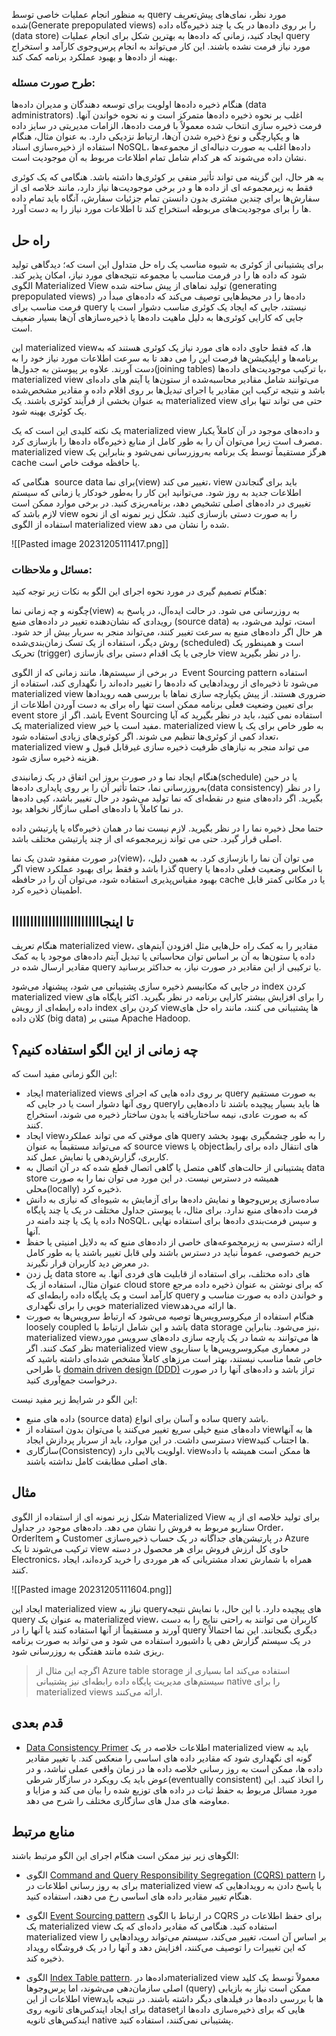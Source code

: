 
به منظور انجام عملیات خاصی توسط query مورد نظر، نمای‌های پیش‌تعریف شده(Generate prepopulated views) را بر روی داده‌ها در یک یا چند ذخیره‌گاه داده (data store) ایجاد کنید، زمانی که داده‌ها به بهترین شکل برای انجام عملیات query مورد نیاز فرمت نشده باشند. این کار می‌تواند به انجام پرس‌وجوی کارآمد و استخراج بهینه از داده‌ها و بهبود عملکرد برنامه کمک کند.
### **طرح صورت مسئله:**

هنگام ذخیره داده‌ها اولویت برای توسعه دهندگان و مدیران داده‌ها (data administrators) اغلب بر نحوه ذخیره داده‌ها متمرکز است و نه نحوه خواندن آنها. فرمت ذخیره سازی انتخاب شده معمولاً با فرمت داده‌ها، الزامات مدیریتی در سایز داده ها و یکپارچگی و نوع ذخیره شدن آن‌ها، ارتباط نزدیکی دارد. به عنوان مثال، هنگام استفاده از ذخیره‌سازی اسناد NoSQL، داده‌ها اغلب به صورت دنباله‌ای از مجموعه‌ها نشان داده می‌شوند که هر کدام شامل تمام اطلاعات مربوط به آن موجودیت است.
  
به هر حال، این گزینه می تواند تأثیر منفی بر  کوئری‌ها داشته باشد. هنگامی که یک کوئری فقط به زیرمجموعه ای از داده ها و در برخی موجودیت‌‌ها نیاز دارد، مانند خلاصه ای از سفارش‌ها برای چندین مشتری بدون دانستن تمام جزئیات سفارش، آنگاه باید تمام داده ها را برای موجودیت‌‌های مربوطه استخراج کند تا اطلاعات مورد نیاز را به دست آورد.

## راه حل

برای پشتیبانی از کوئری به شیوه مناسب یک راه حل متداول این است که؛ دیدگاهی تولید شود که داده ها را در فرمت مناسب با مجموعه نتیجه‌های مورد نیاز، امکان پذیر کند. الگوی Materialized View تولید نماهای از پیش ساخته شده (generating prepopulated views) داده‌ها را در محیط‌هایی توصیف می‌کند که داده‌های مبدأ در فرمت مناسب برای query نیستند، جایی که ایجاد یک کوئری مناسب دشوار است یا جایی که کارایی  کوئری‌ها به دلیل ماهیت داده‌ها یا  ذخیره‌ساز‌های آن‌ها بسیار ضعیف است.  
  
این materialized viewها، که فقط حاوی داده های مورد نیاز یک کوئری هستند که به برنامه‌ها و اپلیکیشن‌ها فرصت این را می دهد تا به سرعت اطلاعات مورد نیاز خود را به دست آورند. علاوه بر پیوستن به جدول‌ها(joining tables) یا ترکیب موجودیت‌های داده‌ها، materialized view می‌توانند شامل مقادیر محاسبه‌شده از ستون‌ها یا آیتم های داده‌ای باشد و نتیجه ترکیب این مقادیر یا اجرای تبدیل‌ها بر روی اقلام داده و مقادیر مشخص‌شده به عنوان بخشی از فرآیند کوئری باشند. یک materialized view  حتی می تواند تنها برای یک کوئری بهینه شود. 
  
یک نکته کلیدی این است که یک materialized view و  داده‌های موجود در آن کاملاً یکبار مصرف است زیرا می‌توان آن را به طور کامل از منابع ذخیره‌گاه داده‌ها را بازسازی کرد. materialized view هرگز مستقیماً توسط یک برنامه به‌روزرسانی نمی‌شود و بنابراین یک cache یا حافظه موقت خاص است.  
  
هنگامی که  source data برای نما(view) تغییر می کند، view باید برای گنجاندن اطلاعات جدید به روز شود. می‌توانید این کار را به‌طور خودکار یا زمانی که سیستم تغییری در داده‌های اصلی تشخیص دهد، برنامه‌ریزی کنید. در برخی موارد ممکن است لازم باشد که view را به صورت دستی بازسازی کنید. شکل زیر نمونه ای از نحوه استفاده از الگوی materialized view شده را نشان می دهد.

![[Pasted image 20231205111417.png]]

### مسائل و ملاحظات:

هنگام تصمیم گیری در مورد نحوه اجرای این الگو به نکات زیر توجه کنید:  
  
چگونه و چه زمانی نما(view) به روزرسانی می شود. در حالت ایده‌آل، در پاسخ به رویدادی که نشان‌دهنده تغییر در داده‌های منبع (source data) است، تولید می‌شود، به هر حال اگر داده‌های منبع به سرعت تغییر کنند، می‌تواند منجر به سربار بیش از حد شود. روش دیگر، استفاده از یک تسک زمان‌بندی‌شده (scheduled) است و همینطور یک تحریک (trigger) خارجی یا یک اقدام دستی برای بازسازی view را در نظر بگیرید.  
  
در برخی از سیستم‌ها، مانند زمانی که از الگوی  Event Sourcing pattern  استفاده می‌شود تا ذخیره‌ای از رویدادهایی که داده‌ها را تغییر داده‌اند را نگهداری کند، استفاده از materialized view ضروری هستند. از پیش یکپارچه سازی  نماها با بررسی همه رویدادها برای تعیین وضعیت فعلی برنامه ممکن است تنها راه برای به دست آوردن اطلاعات از event store باشد. اگر از Event Sourcing استفاده نمی کنید، باید در نظر بگیرید که آیا یک materialized view مفید است یا خیر. materialized view  به طور خاص برای یک یا تعداد کمی از کوئری‌ها تنظیم می شوند. اگر کوئری‌های زیادی استفاده شود، materialized view می تواند منجر به نیازهای ظرفیت ذخیره سازی غیرقابل قبول و هزینه ذخیره سازی شود.  
  
هنگام ایجاد نما و در صورت بروز این اتفاق در یک زمانبندی(schedule) یا در حین به‌روزرسانی نما، حتما تأثیر آن را بر روی پایداری داده‌ها(data consistency) را در نظر بگیرید. اگر داده‌های منبع در نقطه‌ای که نما تولید می‌شود در حال تغییر باشد، کپی داده‌ها در نما کاملاً با داده‌های اصلی سازگار نخواهد بود.  
  
حتما محل ذخیره نما را در نظر بگیرید. لازم نیست نما در همان ذخیره‌گاه یا پارتیشن داده اصلی قرار گیرد. حتی می تواند زیرمجموعه ای از چند پارتیشن مختلف باشد.  
  
در صورت مفقود شدن یک نما(view)، می توان آن نما را بازسازی کرد. به همین دلیل، اگر view گذرا باشد و فقط برای بهبود عملکرد query با انعکاس وضعیت فعلی داده‌ها یا بهبود مقیاس‌پذیری استفاده شود، می‌توان آن را در حافظه cache یا در مکانی کمتر قابل اطمینان ذخیره کرد.
  ##  تا اینجااااااااااااااااااااااااا

هنگام تعریف materialized view، مقادیر را به کمک راه حل‌هایی مثل افزودن آیتم‌های داده یا ستون‌ها به آن بر اساس توان محاسباتی یا تبدیل آیتم‌ داده‌های موجود یا به کمک مقادیر ارسال شده در query یا ترکیبی از این مقادیر در صورت نیاز، به حداکثر برسانید. 

در جایی که مکانیسم ذخیره سازی پشتیبانی می شود، پیشنهاد می‌شود index کردن  materialized view را برای افزایش بیشتر کارایی برنامه در نظر بگیرید. اکثر پایگاه های داده رابطه‌ای از رویش index کردن برای viewها پشتیبانی می کنند، مانند راه حل های کلان داده (big data) مبتنی بر Apache Hadoop.

## **چه زمانی از این الگو استفاده کنیم؟**

این الگو زمانی مفید است که:  
  
* ایجاد materialized views بر روی داده هایی که اجرای query به صورت  مستقیم روی آنها دشوار است یا در جایی که queryها باید بسیار پیچیده باشند تا داده‌هایی را که به صورت عادی، نیمه ساختاریافته یا بدون ساختار ذخیره می شوند، استخراج کنند.  
* ایجاد viewهای موقتی که می تواند عملکرد query را به طور چشمگیری بهبود بخشد که می‌تواند مستقیماً به عنوان source views یا objectهای انتقال داده برای رابط کاربری، گزارش‌دهی یا نمایش عمل کند.  
* پشتیبانی از حالت‌های گاهی متصل یا گاهی اتصال قطع شده که در آن اتصال به data store همیشه در دسترس نیست. در این مورد می توان نما را به صورت محلی(locally) ذخیره کرد.  
* ساده‌سازی پرس‌و‌جوها و نمایش داده‌ها برای آزمایش به شیوه‌ای که نیازی به دانش فرمت داده‌های منبع ندارد. برای مثال، با پیوستن جداول مختلف در یک یا چند پایگاه داده یا یک یا چند دامنه در  NoSQL، و سپس فرمت‌بندی داده‌ها برای استفاده نهایی آنها.  
* ارائه دسترسی به زیرمجموعه‌های خاصی از داده‌های منبع که به دلایل امنیتی یا حفظ حریم خصوصی، عموماً نباید در دسترس باشند ولی قابل تغییر باشند یا به طور کامل در معرض دید کاربران قرار نگیرند.  
* پل زدن data store های داده مختلف، برای استفاده از قابلیت های فردی آنها. به عنوان مثال، استفاده از یک cloud store که برای نوشتن به عنوان ذخیره داده مرجع کارآمد است و یک پایگاه داده رابطه‌ای که  query و خواندن داده‌ به صورت مناسب و خوبی را برای نگهداری materialized viewها ارائه می‌دهد.
* هنگام استفاده از میکروسرویس‌ها توصیه می‌شود که ارتباط سرویس‌ها به صورت loosely coupled باشد و این شامل ارتباط با data storage نیز می‌شود. بنابراین، materialized viewها می‌توانند به شما در یک پارچه سازی داده‌های سرویس مورد نظر کمک کنند. اگر materialized view در معماری میکروسرویس‌ها یا سناریوی خاص شما مناسب نیستند، بهتر است مرزهای کاملاً مشخص شده‌ای داشته باشید که با طراحی [domain driven design (DDD)](https://learn.microsoft.com/en-us/azure/architecture/microservices/model/tactical-ddd) تراز باشد و داده‌های آنها را در صورت درخواست جمع‌آوری کنید.  

این الگو در شرایط زیر مفید نیست:  
  
* داده های منبع (source data) ساده و آسان برای انواع query باشد.  
* داده‌های منبع خیلی سریع تغییر می‌کنند یا می‌توان بدون استفاده از viewها به آنها دسترسی داشت. در این موارد، باید از سربار پردازش ایجاد viewها اجتناب کنید.  
* سازگاری(Consistency) اولویت بالایی دارد. viewها ممکن است همیشه با داده های اصلی مطابقت کامل نداشته باشند.

## مثال

شکل زیر نمونه ای از استفاده از الگوی Materialized View برای تولید خلاصه ای از یه سناریو مربوط به فروش را نشان می دهد. داده‌های موجود در جداول Order، OrderItem و Customer در پارتیشن‌های جداگانه در یک حساب ذخیره‌سازی Azure ترکیب می‌شوند تا یک view حاوی کل ارزش فروش برای هر محصول در دسته Electronics، همراه با شمارش تعداد مشتریانی که هر موردی را خرید کرده‌اند، ایجاد کنند.

![[Pasted image 20231205111604.png]]

ایجاد این materialized view نیاز به queryهای پیچیده دارد. با این حال، با نمایش نتیجه query به عنوان یک materialized view، کاربران می توانند به راحتی نتایج را به دست آورند و مستقیماً از آنها استفاده کنند یا آنها را در query دیگری بگنجانند. این نما احتمالاً در یک سیستم گزارش دهی یا داشبورد استفاده می شود و می تواند به صورت برنامه ریزی شده مانند هفتگی به روزرسانی شود.

> 	اگرچه این مثال از Azure table storage استفاده می‌کند اما بسیاری از سیستم‌های مدیریت پایگاه داده رابطه‌ای نیز پشتیبانی native را برای materialized views ارائه می‌کنند.


## قدم بعدی

*  [Data Consistency Primer](https://learn.microsoft.com/en-us/previous-versions/msp-n-p/dn589800(v=pandp.10)) اطلاعات خلاصه در یک materialized view باید به گونه ای نگهداری شود که مقادیر داده های اساسی را منعکس کند. با تغییر مقادیر داده ها، ممکن است به روز رسانی خلاصه داده ها در زمان واقعی عملی نباشد، و در عوض باید یک رویکرد در سازگار شرطی(eventually consistent) را اتخاذ کنید. این مورد مسائل مربوط به حفظ ثبات در داده های توزیع شده را بیان می کند و مزایا و معاوضه های مدل های سازگاری مختلف را شرح می دهد.

## منابع مرتبط

الگوهای زیر نیز ممکن است هنگام اجرای این الگو مرتبط باشند:  
  
* الگوی [Command and Query Responsibility Segregation (CQRS) pattern](https://learn.microsoft.com/en-us/azure/architecture/patterns/cqrs) را برای به روز رسانی اطلاعات در materialized view با پاسخ دادن به رویدادهایی که هنگام تغییر مقادیر داده های اساسی رخ می دهند، استفاده کنید.  

* الگوی [Event Sourcing pattern](https://learn.microsoft.com/en-us/azure/architecture/patterns/event-sourcing) در ارتباط با الگوی CQRS برای حفظ اطلاعات در یک materialized view استفاده کنید. هنگامی که مقادیر داده‌ای که یک materialized view بر اساس آن است، تغییر می‌کند، سیستم می‌تواند رویدادهایی را که این تغییرات را توصیف می‌کنند، افزایش دهد و آنها را در یک فروشگاه رویداد ذخیره کند.

* الگوی [Index Table pattern](https://learn.microsoft.com/en-us/azure/architecture/patterns/index-table). داده‌ها درmaterialized view معمولاً توسط یک کلید اصلی سازمان‌دهی می‌شوند، اما پرس‌و‌جوها (query) ممکن است نیاز به بازیابی اطلاعات از این viewها با بررسی داده‌ها در فیلدهای دیگر داشته باشند. در نتیجه باید برای ایجاد ایندکس‌های ثانویه روی datasetهایی که برای ذخیره‌سازی داده‌ها از ایندکس‌های ثانویه native پشتیبانی نمی‌کنند، استفاده کنید.